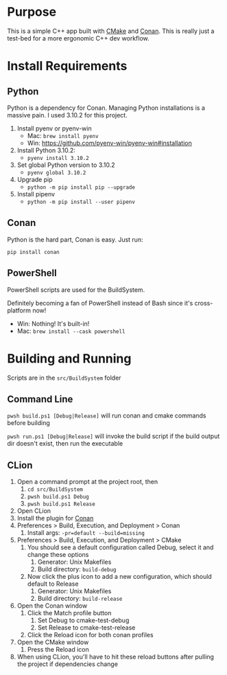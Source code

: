 # Purpose

This is a simple C++ app built with [CMake](https://cmake.org/) and [Conan](https://conan.io/). This is really just a test-bed for a more ergonomic C++ dev workflow.

# Install Requirements

## Python

Python is a dependency for Conan. Managing Python installations is a massive pain. I used 3.10.2 for this project.

1. Install pyenv or pyenv-win
   * Mac: ```brew install pyenv```
   * Win: https://github.com/pyenv-win/pyenv-win#installation
1. Install Python 3.10.2: 
   * ```pyenv install 3.10.2```
1. Set global Python version to 3.10.2
   * ```pyenv global 3.10.2```
1. Upgrade pip
   * ```python -m pip install pip --upgrade```
1. Install pipenv
   * ```python -m pip install --user pipenv```

## Conan

Python is the hard part, Conan is easy. Just run:

```pip install conan```

## PowerShell

PowerShell scripts are used for the BuildSystem.

Definitely becoming a fan of PowerShell instead of Bash since it's cross-platform now!

* Win: Nothing! It's built-in!
* Mac: ```brew install --cask powershell```

# Building and Running

Scripts are in the ```src/BuildSystem``` folder

## Command Line

```pwsh build.ps1 [Debug|Release]``` will run conan and cmake commands before building

```pwsh run.ps1 [Debug|Release]``` will invoke the build script if the build output dir doesn't exist, then run the executable

## CLion

1. Open a command prompt at the project root, then
   1. ```cd src/BuildSystem```
   2. ```pwsh build.ps1 Debug```
   3. ```pwsh build.ps1 Release```
2. Open CLion
3. Install the plugin for [Conan](https://plugins.jetbrains.com/plugin/11956-conan)
4. Preferences > Build, Execution, and Deployment > Conan
   1. Install args: ```-pr=default --build=missing```
5. Preferences > Build, Execution, and Deployment > CMake
   1. You should see a default configuration called Debug, select it and change these options
      1. Generator: Unix Makefiles
      2. Build directory: ```build-debug```
   2. Now click the plus icon to add a new configuration, which should default to Release
      1. Generator: Unix Makefiles
      2. Build directory: ```build-release```
6. Open the Conan window
   1. Click the Match profile button
      1. Set Debug to cmake-test-debug
      2. Set Release to cmake-test-release
   2. Click the Reload icon for both conan profiles
7. Open the CMake window
   1. Press the Reload icon
8. When using CLion, you'll have to hit these reload buttons after pulling the project if dependencies change